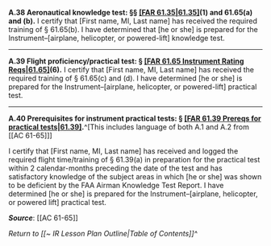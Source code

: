 **A.38 Aeronautical knowledge test: §§ [[FAR 61.35|61.35]](a)(1) and 61.65(a) and (b).**
I certify that \[First name, MI, Last name\] has received the required training of § 61.65(b). I have determined that \[he or she\] is prepared for the Instrument–\[airplane, helicopter, or powered-lift\] knowledge test.

---

**A.39 Flight proficiency/practical test: § [[FAR 61.65 Instrument Rating Reqs|61.65]](a)(6).**
I certify that \[First name, MI, Last name\] has received the required training of § 61.65(c) and (d). I have determined \[he or she\] is prepared for the Instrument–\[airplane, helicopter, or powered-lift\] practical test.

---

**A.40 Prerequisites for instrument practical tests: § [[FAR 61.39 Prereqs for practical tests|61.39]](a).**^[This includes language of both A.1 and A.2 from [[AC 61-65]]]

I certify that \[First name, MI, Last name\] has received and logged the required flight time/training of § 61.39(a) in preparation for the practical test within 2 calendar-months preceding the date of the test and has satisfactory knowledge of the subject areas in which \[he or she\] was shown to be deficient by the FAA Airman Knowledge Test Report. I have determined \[he or she\] is prepared for the Instrument–\[airplane, helicopter, or powered lift\] practical test.


***Source***: [[AC 61-65]]

*Return to [[~ IR Lesson Plan Outline|Table of Contents]]^*